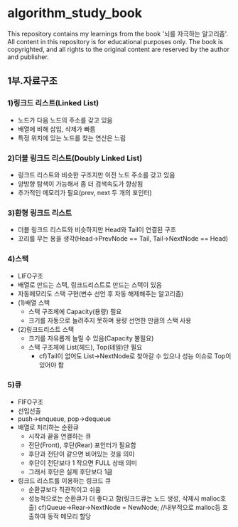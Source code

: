 # algorithm_study_book
This repository contains my learnings from the book '뇌를 자극하는 알고리즘'. All content in this repository is for educational purposes only. The book is copyrighted, and all rights to the original content are reserved by the author and publisher. 

## 1부.자료구조

### 1)링크드 리스트(Linked List)
  - 노드가 다음 노드의 주소를 갖고 있음 
  - 배열에 비해 삽입, 삭제가 빠름
  - 특정 위치에 있는 노드를 찾는 연산은 느림

### 2)더블 링크드 리스트(Doubly Linked List)
  - 링크드 리스트와 비슷한 구조지만 이전 노드 주소를 갖고 있음
  - 양방향 탐색이 가능해서 좀 더 검색속도가 향상됨
  - 추가적인 메모리가 필요(prev, next 두 개의 포인터)

### 3)환형 링크드 리스트
  - 더블 링크드 리스트와 비슷하지만 Head와 Tail이 연결된 구조
  - 꼬리를 무는 용을 생각(Head->PrevNode == Tail, Tail->NextNode == Head)

### 4)스택
  - LIFO구조
  - 배열로 만드는 스택, 링크드리스트로 만드는 스택이 있음
  - 자동메모리도 스택 구현(변수 선언 후 자동 해제해주는 알고리즘)
  - (1)배열 스택
    - 스택 구조체에 Capacity(용량) 필요
    - 크기를 자동으로 늘려주지 못하며 용량 선언한 만큼의 스택 사용
  - (2)링크드리스트 스택
    - 크기를 자유롭게 늘릴 수 있음(Capacity 불필요)
    - 스택 구조체에 List(헤드), Top(테일)만 필요
      - cf)Tail이 없어도 List->NextNode로 찾아갈 수 있으나 성능 이슈로 Top이 있어야 함

### 5)큐
   - FIFO구조
   - 선입선출
   - push->enqueue, pop->dequeue
   - 배열로 처리하는 순환큐
     - 시작과 끝을 연결하는 큐
     - 전단(Front), 후단(Rear) 포인터가 필요함
     - 후단과 전단이 같으면 비어있는 것을 의미
     - 후단이 전단보다 1 작으면 FULL 상태 의미
     - 그래서 후단은 실제 후단보다 1큼
   - 링크드 리스트를 이용하는 링크드 큐
     - 순환큐보다 직관적이고 쉬움
     - 성능적으로는 순환큐가 더 좋다고 함(링크드큐는 노드 생성, 삭제시 malloc호출) cf)Queue->Rear->NextNode = NewNode; //내부적으로 malloc등 호출하여 동적 메모리 할당
